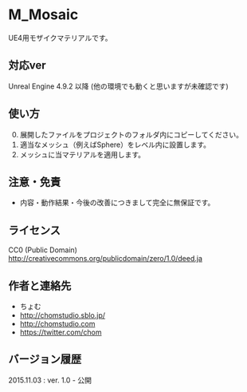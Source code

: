 # M_Mosaic

UE4用モザイクマテリアルです。

## 対応ver

Unreal Engine 4.9.2 以降
(他の環境でも動くと思いますが未確認です)

## 使い方

0. 展開したファイルをプロジェクトのフォルダ内にコピーしてください。
0. 適当なメッシュ（例えばSphere）をレベル内に設置します。
0. メッシュに当マテリアルを適用します。

## 注意・免責

- 内容・動作結果・今後の改善につきまして完全に無保証です。

## ライセンス

CC0 (Public Domain)  
http://creativecommons.org/publicdomain/zero/1.0/deed.ja



## 作者と連絡先

- ちょむ
- http://chomstudio.sblo.jp/
- http://chomstudio.com
- https://twitter.com/chom

## バージョン履歴

2015.11.03 : ver. 1.0 - 公開
